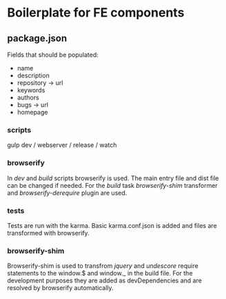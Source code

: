 # Boilerplate for FE components

## package.json
Fields that should be populated:
- name
- description
- repository -> url
- keywords
- authors
- bugs -> url
- homepage

### scripts
gulp dev / webserver / release / watch
### browserify
In *dev* and *build* scripts browserify is used. The main entry file and dist file can be changed if needed. For the *build* task *browserify-shim* transformer and *browserify-derequire* plugin are used.

### tests
Tests are run with the karma. Basic karma.conf.json is added and files are transformed with browserify.

### browserify-shim
Browserify-shim is used to transfrom *jquery* and *undescore* require statements to the window.$ and window._ in the build file. For the development purposes they are added as devDependencies and are resolved by browserify automatically.
